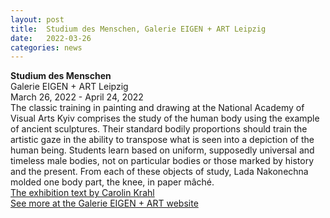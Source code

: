 ```yaml
---
layout: post
title:  Studium des Menschen, Galerie EIGEN + ART Leipzig
date:   2022-03-26
categories: news
---
```


<section markdown="1" class="EN">

**Studium des Menschen** <br>
Galerie EIGEN + ART Leipzig<br>
March 26, 2022 - April 24, 2022
<br>
The classic training in painting and drawing at the National
Academy of Visual Arts Kyiv comprises the study of the human
body using the example of ancient sculptures. Their standard
bodily proportions should train the artistic gaze in the ability to
transpose what is seen into a depiction of the human being.
Students learn based on uniform, supposedly universal and
timeless male bodies, not on particular bodies or those marked by
history and the present. From each of these objects of study, Lada
Nakonechna molded one body part, the knee, in paper mâché.
<br>
[The exhibition text by Carolin Krahl](https://www.eigen-art.com/files/LNakonechna_Flyer_en.pdf)
<br>
[See more at the Galerie EIGEN + ART website](https://eigen-art.com/en/exhibitions/archive/lada-nakonechna/)

</section>

<section markdown="1" class="UKR">

</section>
